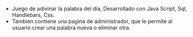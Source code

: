 - Juego de adivinar la palabra del dia, Desarrollado con Java Script, Sql, Handlebars, Css.
- Tambien contiene una pagina de administrador, que le permite al usuario crear una palabra nueva o eliminar otra.
